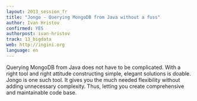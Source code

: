 ```yaml
---
layout: 2013_session_fr
title: "Jongo - Querying MongoDB from Java without a fuss"
author: Ivan Hristov
confirmed: YES
authorpost: ivan-hristov
track: 13_bigdata
web: http://ingini.org
language: en
---
```


Querying MongoDB from Java does not have to be complicated. With a right tool and right attitude constructing simple, elegant solutions is doable. Jongo is one such tool. It gives you the much needed flexibility without adding unnecessary complexity. Thus, letting you create comprehensive and maintainable code base.